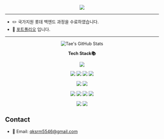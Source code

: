 <p align="center">
  <img src="https://capsule-render.vercel.app/api?type=waving&height=200&color=gradient&text=TAE's%20Github&fontSize=50&fontAlign=50&fontAlignY=40" />
</p>


------------------------------------------------------------

- ✏️ 국가지원 롯데 백엔드 과정을 수료하였습니다.
- 📝 [포트폴리오](https://github.com/Taeyoung20230727/Project/blob/main/README.md) 입니다.
  
------------------------------------------------------------




<p align="center">
  <img src="https://github-readme-stats.vercel.app/api?username=TaeeeY&show_icons=true&theme=default" alt="Tae's GitHub Stats">
</p>


<p align="center">
  <strong>Tech Stack📚</strong>
</p>


<p align="center">
<img src="https://img.shields.io/badge/JavaScript-F7DF1E?style=flat&logo=JavaScript&logoColor=black">

<p align="center">
<img src="https://img.shields.io/badge/Spring_Boot-6DB33F?style=flat&logo=Spring-Boot&logoColor=white"> <img src="https://img.shields.io/badge/Java-007396?style=flat&logo=Java&logoColor=white">
<img src="https://img.shields.io/badge/Gradle-02303A?style=flat&logo=Gradle&logoColor=white"> 
<img src="https://img.shields.io/badge/myBatis-000000?style=flat&logo=myBatis&logoColor=white">


<p align="center">
<img src="https://img.shields.io/badge/Github-181717?style=flat&logo=GitHub&logoColor=white"> <img src="https://img.shields.io/badge/Git-F05032?style=flat&logo=Git&logoColor=white">

<p align="center">    
<img src="https://img.shields.io/badge/MySQL-4479A1?style=flat&logo=MySQL&logoColor=white"> <img src="https://img.shields.io/badge/MariaDB-003545?style=flat&logo=MariaDB&logoColor=white">
<img src="https://img.shields.io/badge/OracleDB-F80000?style=flat&logo=Oracle&logoColor=white"> <img src="https://img.shields.io/badge/React-#61DAFB?style=flat&logo=Oracle&logoColor=white">





  <p align="center">
<img src="https://img.shields.io/badge/Apache-D22128?style=flat&logo=Apache&logoColor=white"> <img src="https://img.shields.io/badge/AWS-232F3E?style=flat&logo=Amazon-AWS&logoColor=white">



## Contact
- 📧 Email: [qksrm5546@gmail.com](mailto:qksrm5546@gmail.com)
